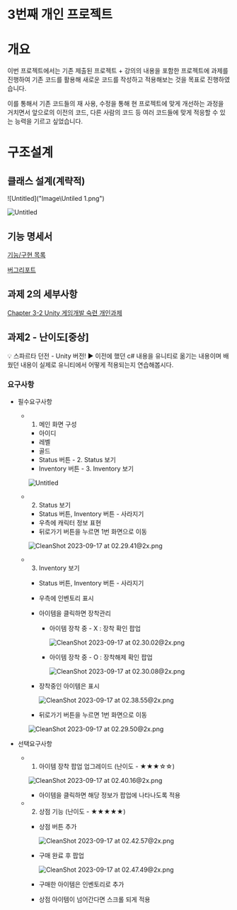 # 3번째 개인 프로젝트

# 개요

 이번 프로젝트에서는 기존 제출된 프로젝트 + 강의의 내용을 포함한 프로젝트에 과제를 진행하여 기존 코드를 활용해 새로운 코드를 작성하고 적용해보는 것을 목표로 진행하였습니다.

 이를 통해서 기존 코드들의 재 사용, 수정을 통해 현 프로젝트에 맞게 개선하는 과정을 거치면서 앞으로의 이전의 코드, 다른 사람의 코드 등 여러 코드들에 맞게 적응할 수 있는 능력을 기르고 싶었습니다.

# 구조설계

## 클래스 설계(계략적)

![Untitled]("Image\\Untiled 1.png")

![Untitled](3%E1%84%87%E1%85%A5%E1%86%AB%E1%84%8D%E1%85%A2%20%E1%84%80%E1%85%A2%E1%84%8B%E1%85%B5%E1%86%AB%20%E1%84%91%E1%85%B3%E1%84%85%E1%85%A9%E1%84%8C%E1%85%A6%E1%86%A8%E1%84%90%E1%85%B3%20d654c18250b5486fb05265050b3da12f/Untitled%201.png)

## 기능 명세서

[기능/구현 목록](3%E1%84%87%E1%85%A5%E1%86%AB%E1%84%8D%E1%85%A2%20%E1%84%80%E1%85%A2%E1%84%8B%E1%85%B5%E1%86%AB%20%E1%84%91%E1%85%B3%E1%84%85%E1%85%A9%E1%84%8C%E1%85%A6%E1%86%A8%E1%84%90%E1%85%B3%20d654c18250b5486fb05265050b3da12f/%E1%84%80%E1%85%B5%E1%84%82%E1%85%B3%E1%86%BC%20%E1%84%80%E1%85%AE%E1%84%92%E1%85%A7%E1%86%AB%20%E1%84%86%E1%85%A9%E1%86%A8%E1%84%85%E1%85%A9%E1%86%A8%20313c5725d92c4bf681d63993a5e322b3.csv)

[버그리포트](3%E1%84%87%E1%85%A5%E1%86%AB%E1%84%8D%E1%85%A2%20%E1%84%80%E1%85%A2%E1%84%8B%E1%85%B5%E1%86%AB%20%E1%84%91%E1%85%B3%E1%84%85%E1%85%A9%E1%84%8C%E1%85%A6%E1%86%A8%E1%84%90%E1%85%B3%20d654c18250b5486fb05265050b3da12f/%E1%84%87%E1%85%A5%E1%84%80%E1%85%B3%E1%84%85%E1%85%B5%E1%84%91%E1%85%A9%E1%84%90%E1%85%B3%202e110a31528f49aeb4c10f4b918657f8.csv)

## 과제 2의 세부사항

[Chapter 3-2 Unity 게임개발 숙련 개인과제](https://www.notion.so/Chapter-3-2-Unity-3db6735ddda14d6dad34be754e6b0d3f?pvs=21)

## 과제2 - 난이도[중상]

<aside>
💡 스파르타 던전 - Unity  버전!
▶ 이전에 했던 c# 내용을 유니티로 옮기는 내용이며 배웠던 내용이 실제로 유니티에서 어떻게 적용되는지 연습해봅시다.

</aside>

### 요구사항

- 필수요구사항
    - 1. 메인 화면 구성
        - 아이디
        - 레벨
        - 골드
        - Status 버튼  - 2. Status 보기
        - Inventory 버튼  - 3. Inventory 보기
        
        ![Untitled](3%E1%84%87%E1%85%A5%E1%86%AB%E1%84%8D%E1%85%A2%20%E1%84%80%E1%85%A2%E1%84%8B%E1%85%B5%E1%86%AB%20%E1%84%91%E1%85%B3%E1%84%85%E1%85%A9%E1%84%8C%E1%85%A6%E1%86%A8%E1%84%90%E1%85%B3%20d654c18250b5486fb05265050b3da12f/Untitled%202.png)
        
    - 2. Status 보기
        - Status 버튼, Inventory 버튼 - 사라지기
        - 우측에 캐릭터 정보 표현
        - 뒤로가기 버튼을 누르면 1번 화면으로 이동
        
        ![CleanShot 2023-09-17 at 02.29.41@2x.png](3%E1%84%87%E1%85%A5%E1%86%AB%E1%84%8D%E1%85%A2%20%E1%84%80%E1%85%A2%E1%84%8B%E1%85%B5%E1%86%AB%20%E1%84%91%E1%85%B3%E1%84%85%E1%85%A9%E1%84%8C%E1%85%A6%E1%86%A8%E1%84%90%E1%85%B3%20d654c18250b5486fb05265050b3da12f/CleanShot_2023-09-17_at_02.29.412x.png)
        
    - 3. Inventory 보기
        - Status 버튼, Inventory 버튼 - 사라지기
        - 우측에 인벤토리 표시
        - 아이템을 클릭하면 장착관리
            - 아이템 장착 중 - X  : 장착 확인 팝업
                
                ![CleanShot 2023-09-17 at 02.30.02@2x.png](3%E1%84%87%E1%85%A5%E1%86%AB%E1%84%8D%E1%85%A2%20%E1%84%80%E1%85%A2%E1%84%8B%E1%85%B5%E1%86%AB%20%E1%84%91%E1%85%B3%E1%84%85%E1%85%A9%E1%84%8C%E1%85%A6%E1%86%A8%E1%84%90%E1%85%B3%20d654c18250b5486fb05265050b3da12f/CleanShot_2023-09-17_at_02.30.022x.png)
                
            - 아이템 장착 중 - O  : 장착해제 확인 팝업
                
                ![CleanShot 2023-09-17 at 02.30.08@2x.png](3%E1%84%87%E1%85%A5%E1%86%AB%E1%84%8D%E1%85%A2%20%E1%84%80%E1%85%A2%E1%84%8B%E1%85%B5%E1%86%AB%20%E1%84%91%E1%85%B3%E1%84%85%E1%85%A9%E1%84%8C%E1%85%A6%E1%86%A8%E1%84%90%E1%85%B3%20d654c18250b5486fb05265050b3da12f/CleanShot_2023-09-17_at_02.30.082x.png)
                
        - 장착중인 아이템은 표시
            
            ![CleanShot 2023-09-17 at 02.38.55@2x.png](3%E1%84%87%E1%85%A5%E1%86%AB%E1%84%8D%E1%85%A2%20%E1%84%80%E1%85%A2%E1%84%8B%E1%85%B5%E1%86%AB%20%E1%84%91%E1%85%B3%E1%84%85%E1%85%A9%E1%84%8C%E1%85%A6%E1%86%A8%E1%84%90%E1%85%B3%20d654c18250b5486fb05265050b3da12f/CleanShot_2023-09-17_at_02.38.552x.png)
            
        - 뒤로가기 버튼을 누르면 1번 화면으로 이동
        
        ![CleanShot 2023-09-17 at 02.29.50@2x.png](3%E1%84%87%E1%85%A5%E1%86%AB%E1%84%8D%E1%85%A2%20%E1%84%80%E1%85%A2%E1%84%8B%E1%85%B5%E1%86%AB%20%E1%84%91%E1%85%B3%E1%84%85%E1%85%A9%E1%84%8C%E1%85%A6%E1%86%A8%E1%84%90%E1%85%B3%20d654c18250b5486fb05265050b3da12f/CleanShot_2023-09-17_at_02.29.502x.png)
        
- 선택요구사항
    - 1. 아이템 장착 팝업 업그레이드 (난이도 - ★★★☆☆)
        
        ![CleanShot 2023-09-17 at 02.40.16@2x.png](3%E1%84%87%E1%85%A5%E1%86%AB%E1%84%8D%E1%85%A2%20%E1%84%80%E1%85%A2%E1%84%8B%E1%85%B5%E1%86%AB%20%E1%84%91%E1%85%B3%E1%84%85%E1%85%A9%E1%84%8C%E1%85%A6%E1%86%A8%E1%84%90%E1%85%B3%20d654c18250b5486fb05265050b3da12f/CleanShot_2023-09-17_at_02.40.162x.png)
        
        - 아이템을 클릭하면 해당 정보가 팝업에 나타나도록 적용
    - 2. 상점 기능 (난이도 - ★★★★★)
        - 상점 버튼 추가
            
            ![CleanShot 2023-09-17 at 02.42.57@2x.png](3%E1%84%87%E1%85%A5%E1%86%AB%E1%84%8D%E1%85%A2%20%E1%84%80%E1%85%A2%E1%84%8B%E1%85%B5%E1%86%AB%20%E1%84%91%E1%85%B3%E1%84%85%E1%85%A9%E1%84%8C%E1%85%A6%E1%86%A8%E1%84%90%E1%85%B3%20d654c18250b5486fb05265050b3da12f/CleanShot_2023-09-17_at_02.42.572x.png)
            
        - 구매 완료 후 팝업
            
            ![CleanShot 2023-09-17 at 02.47.49@2x.png](3%E1%84%87%E1%85%A5%E1%86%AB%E1%84%8D%E1%85%A2%20%E1%84%80%E1%85%A2%E1%84%8B%E1%85%B5%E1%86%AB%20%E1%84%91%E1%85%B3%E1%84%85%E1%85%A9%E1%84%8C%E1%85%A6%E1%86%A8%E1%84%90%E1%85%B3%20d654c18250b5486fb05265050b3da12f/CleanShot_2023-09-17_at_02.47.492x.png)
            
        - 구매한 아이템은 인벤토리로 추가
        - 상점 아이템이 넘어간다면 스크롤 되게 적용
